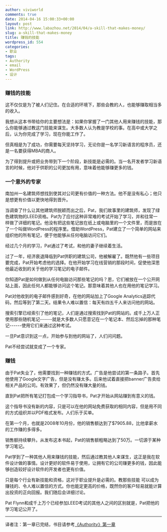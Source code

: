 ```yaml
---
author: viviworld
comments: true
date: 2014-04-16 15:00:33+00:00
layout: post
link: http://www.labazhou.net/2014/04/a-skill-that-makes-money/
slug: a-skill-that-makes-money
title: 赚钱的技能
wordpress_id: 554
categories:
- 职业
tags:
- Authority
- email
- WordPress
- 设计
---
```


### 赚钱的技能


这不仅仅是为了被人们记住。在合适的环境下，那些会教的人，也能够赚取相当多的收入。

我想从这本书带给你的主要想法是：如果你掌握了一门其他人用来赚钱的技能，那么你能够通过教这门技能来谋生。大多数人认为教是学校的事。在高中或大学之后，认为你完成了学习，现在你能工作了。

但真相是为了成功，你需要每天坚持学习，无论你是一名学习新语言的程序员，还是一名要获得MBA的商人。

为了得到提升或把业务带到下一个阶段，新技能是必需的。当一名开发者学习新语言的时候，他对于供职的公司更加有用，意味着他能够赚更多的钱。


### 一个意外的专家


南加州一名建筑师想找到使其对公司更有价值的一种方法。他不是没有私心；他只是想更有价值以更快地得到晋升。

当调查了什么让其他建筑师脱颖而出之后，Pat，我们故事里的建筑师，发现了绿色建筑物的LEED资格。Pat为了应付这种非常难的考试开始了学习，并和往常一样做了详细的笔记。他没有把这些笔记放在纸上或电脑里的一个文件里，而是放在了一个叫做WordPress的程序里。借助WordPress，Pat建立了一个简单的网站来组织他的所有笔记，便于他能够从任何电脑访问它们。

经过几个月的学习，Pat通过了考试，和他的妻子继续着生活。

过了一年，经济衰退降临到Pat供职的建筑公司，他被解雇了。既然他有一些项目要完成，Pat开始考虑他的选择。在他开始学习在线营销的那段时间，促使他深思他最近收到的关于他的学习笔记的电子邮件。

你知道Pat是如何做到从任何电脑访问那些笔记的吗？恩，它们被放在一个公开网站上面，因此任何人都能够访问这个笔记。那意味着其他人也在用他的笔记学习。

Pat对他收到的电子邮件感到好奇，在他的网站加上了Google Analytics追踪代码，然后等到了第二天。结果令人难以置信：每天有四五千人来访问他的网站。

搜索引擎已经索引了他的笔记，人们是通过搜索找到Pat的网站的。成千上万人正使用那些随机笔记------就是大多数人只愿意记在一个笔记本、然后忘掉的那种笔记------使用它们来通过这种考试。

一旦Pat意识到这一点，开始参与到他的网站了，人们问问题。

Pat不经尝试就变成了一个专家。


### 赚钱


由于Pat失业了，他需要找到一种赚钱的方式。广告是他尝试的第一条路子。首先他使用了Google文字广告，但是没有赚太多。后来他试着直接把banner广告卖给相关产品的公司。有效果了，但仍然没有赚大量的钱。

直到Pat把所有笔记打包成一个学习指导书，Pat才开始从网站赚到有意义的钱。

这个指导书没有新的内容，只是可以在他的网站免费获取的相同内容，但是用不同的方式组织并以PDF格式发布。人们乐于买单。

在第一个月，也就是2008年10月份，他的销售额达到了$7905.88，比他拿薪水的工作赚的多得多。

销售额持续攀升。从发布这本书起，Pat的销售额粗略达到了50万。一切源于某种学习笔记。

Pat学到了一种其他人用来赚钱的技能，然后通过教其他人来谋生，这正是我在软件设计做的事情。设计更好的软件易于使用，让拥有它的公司赚更多的钱，因此能够创造较好设计软件的开发者也更有价值。

只是每个行业有新技能和资格，这对于职业提升是必需的。教那些技能 可以成为赚钱的、令人难以置信的方式。你也能定更高的价格，既然你的客户轻易就能计算出投资的正向回报。我们随后会详细讨论。

Pat Flynn和成千上万个已经参加LEED考试的其他人之间的区别就是，Pat把他的学习笔记公开了。

--------------

译者注：第一章已完结，书目请参考[《Authority》第一章](http://www.labazhou.net/authority/)
